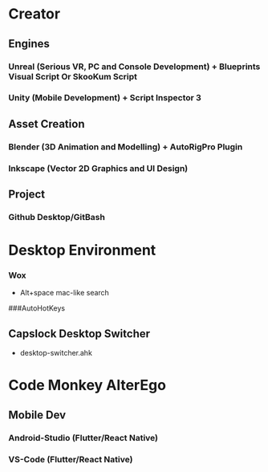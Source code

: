 # Creator
## Engines
### Unreal (Serious VR, PC and Console Development) + Blueprints Visual Script Or SkooKum Script
### Unity (Mobile Development) + Script Inspector 3

## Asset Creation
### Blender (3D Animation and Modelling) + AutoRigPro Plugin
### Inkscape (Vector 2D Graphics and UI Design)

## Project 
### Github Desktop/GitBash

# Desktop Environment

### Wox 
- Alt+space mac-like search 

###AutoHotKeys
## Capslock Desktop Switcher
- desktop-switcher.ahk



# Code Monkey AlterEgo
## Mobile Dev
### Android-Studio (Flutter/React Native)
### VS-Code (Flutter/React Native)

